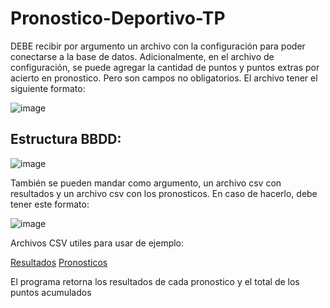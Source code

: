 # Pronostico-Deportivo-TP

 DEBE recibir por argumento un archivo con la configuración para poder conectarse a la base de datos.
 Adicionalmente, en el archivo de configuración, se puede agregar la cantidad de puntos y puntos extras por acierto en pronostico. Pero son campos no obligatorios.
 El archivo tener el siguiente formato:

![image](https://user-images.githubusercontent.com/80794759/233818640-3fa21f2e-adc6-4ecf-b09f-e5d94103617e.png)

## Estructura BBDD: 
![image](https://user-images.githubusercontent.com/80794759/233818742-dbbb1e96-e160-4b76-974e-92e591a1a3df.png)

También se pueden mandar como argumento, un archivo csv con resultados y un archivo csv con los pronosticos. En caso de hacerlo, debe tener este formato:

![image](https://user-images.githubusercontent.com/80794759/233818837-ea8ab83c-16bd-4e36-8bdb-f51fe66355ad.png)

Archivos CSV utiles para usar de ejemplo:

[Resultados](https://github.com/mflec/Pronostico-Deportivo-TP/blob/master/data/example/resultados.csv)
[Pronosticos](https://github.com/mflec/Pronostico-Deportivo-TP/blob/master/data/example/pronostico.csv)

El programa retorna los resultados de cada pronostico y el total de los puntos acumulados
